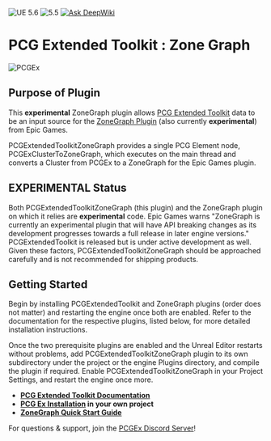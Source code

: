![UE 5.6](https://img.shields.io/badge/UE-5.6-darkgreen) ![5.5](https://img.shields.io/badge/5.5-darkgreen) [![Ask DeepWiki](https://deepwiki.com/badge.svg)](https://deepwiki.com/Nebukam/PCGExtendedToolkit)
# PCG Extended Toolkit : Zone Graph

![PCGEx](https://raw.githubusercontent.com/Nebukam/PCGExtendedToolkit/refs/heads/docs/_sources/smol-logo.png)

## Purpose of Plugin

This **experimental** ZoneGraph plugin allows [PCG Extended Toolkit](https://nebukan.github.io/PCGExtendedToolkit) data to be an input source for the [ZoneGraph Plugin]() (also currently **experimental**) from Epic Games.

PCGExtendedToolkitZoneGraph provides a single PCG Element node, PCGExClusterToZoneGraph, which executes on the main thread and converts a Cluster from PCGEx to a ZoneGraph for the Epic Games plugin.

## EXPERIMENTAL Status

Both PCGExtendedToolkitZoneGraph (this plugin) and the ZoneGraph plugin on which it relies are **experimental** code. Epic Games warns "ZoneGraph is currently an experimental plugin that will have API breaking changes as its development progresses towards a full release in later engine versions." PCGExtendedToolkit is released but is under active development as well. Given these factors, PCGExtendedToolkitZoneGraph should be approached carefully and is not recommended for shipping products.

## Getting Started

Begin by installing PCGExtendedToolkit and ZoneGraph plugins (order does not matter) and restarting the engine once both are enabled. Refer to the documentation for the respective plugins, listed below, for more detailed installation instructions.

Once the two prerequisite plugins are enabled and the Unreal Editor restarts without problems, add PCGExtendedToolkitZoneGraph plugin to its own subdirectory under the project or the engine Plugins directory, and compile the plugin if required. Enable PCGExtendedToolkitZoneGraph in your Project Settings, and restart the engine once more.

- **[PCG Extended Toolkit Documentation](https://pcgex.gitbook.io/pcgex)**  
- **[PCG Ex Installation](https://nebukam.github.io/PCGExtendedToolkit/installation.html) in your own project**
- **[ZoneGraph Quick Start Guide](https://dev.epicgames.com/community/learning/tutorials/qz6r/unreal-engine-zonegraph-quick-start-guide)**


For questions & support, join the [PCGEx Discord Server](https://discord.gg/mde2vC5gbE)!

